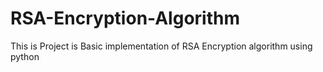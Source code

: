 # RSA-Encryption-Algorithm
This is Project is Basic implementation of RSA Encryption algorithm using python
